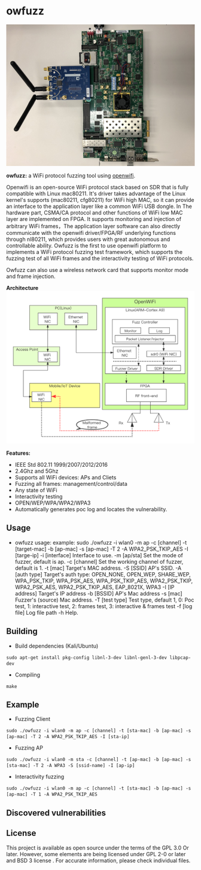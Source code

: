 <!--
Author: Hongjian cao
-->

# owfuzz
<img src="./docs/hardware.JPG" width="900">

**owfuzz:** a WiFi protocol fuzzing tool using [openwifi](https://github.com/open-sdr/openwifi). 

Openwifi is an open-source WiFi protocol stack based on SDR that is fully compatible with Linux mac80211. It's driver takes advantage of the Linux kernel's supports (mac80211, cfg80211) for WiFi high MAC, so it can provide an interface to the application layer like a common WiFi USB dongle. In The hardware part, CSMA/CA protocol and other functions of WiFi low MAC layer are implemented on FPGA. It supports monitoring and injection of arbitrary WiFi frames，The application layer software can also directly communicate with the openwifi driver/FPGA/RF underlying functions through nl80211, which provides users with great autonomous and controllable ability. Owfuzz is the first to use openwifi platform to implements a WiFi protocol fuzzing test framework, which supports the fuzzing test of all WiFi frames and the interactivity testing of WiFi protocols. 

Owfuzz can also use a wireless network card that supports monitor mode and frame injection.


**Architecture**
<img src="./docs/OWFuzz.png" width="900">


**Features:**

- IEEE Std 802.11 1999/2007/2012/2016
- 2.4Ghz and 5Ghz
- Supports all WiFi devices: APs and Cliets
- Fuzzing all frames: management/control/data
- Any state of WiFi
- Interactivity testing
- OPEN/WEP/WPA/WPA2/WPA3
- Automatically generates poc log and locates the vulnerability.


## Usage
- owfuzz usage:
        example: sudo ./owfuzz -i wlan0 -m ap -c [channel] -t [target-mac] -b [ap-mac] -s [ap-mac] -T 2 -A WPA2_PSK_TKIP_AES -I [targe-ip]
	-i [interface]
	     Interface to use.
	-m [ap/sta]
	     Set the mode of fuzzer, default is ap.
	-c [channel]
	     Set the working channel of fuzzer, default is 1.
	-t [mac]
	     Target's MAC address.
	-S [SSID]
	     AP's SSID.
	-A [auth type]
	     Target's auth type: OPEN_NONE, OPEN_WEP, SHARE_WEP, WPA_PSK_TKIP, WPA_PSK_AES, WPA_PSK_TKIP_AES, WPA2_PSK_TKIP, WPA2_PSK_AES, WPA2_PSK_TKIP_AES, EAP_8021X, WPA3
	-I [IP address]
	     Target's IP address
	-b [BSSID]
	     AP's Mac address
	-s [mac]
	     Fuzzer's (source) Mac address.
	-T [test type]
	     Test type, default 1, 0: Poc test, 1: interactive test, 2: frames test, 3: interactive & frames test
	-f [log file]
	     Log file path
	-h
	     Help.

## Building

- Build dependencies (Kali/Ubuntu)
```
sudo apt-get install pkg-config libnl-3-dev libnl-genl-3-dev libpcap-dev
```

- Compiling
```
make
```

## Example

- Fuzzing Client
```
sudo ./owfuzz -i wlan0 -m ap -c [channel] -t [sta-mac] -b [ap-mac] -s [ap-mac] -T 2 -A WPA2_PSK_TKIP_AES -I [sta-ip]
```

- Fuzzing AP
```
sudo ./owfuzz -i wlan0 -m sta -c [channel] -t [ap-mac] -b [ap-mac] -s [sta-mac] -T 2 -A WPA3 -S [ssid-name] -I [ap-ip]
```

- Interactivity fuzzing
```
sudo ./owfuzz -i wlan0 -m ap -c [channel] -t [sta-mac] -b [ap-mac] -s [ap-mac] -T 1 -A WPA2_PSK_TKIP_AES
```

## Discovered vulnerabilities
   



## License

This project is available as open source under the terms of the GPL 3.0 Or later. However, some elements are being licensed under GPL 2-0 or later and BSD 3 license . For accurate information, please check individual files.
